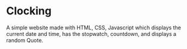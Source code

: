 # Clocking
A simple website made with HTML, CSS, Javascript which displays the current date and time, has the stopwatch, countdown, and displays a random Quote.
